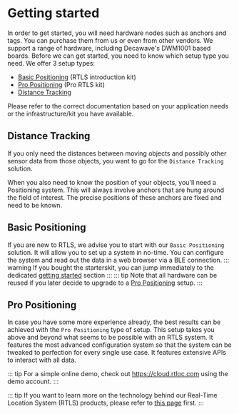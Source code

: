 
# Getting started
In order to get started, you will need hardware nodes such as anchors and tags. You can purchase them from us or even from other vendors. We support a range of hardware, including Decawave's DWM1001 based boards.
Before we can get started, you need to know which setup type you need. We offer 3 setup types:
 - [Basic Positioning](/getstarted/basic_positioning_getting_started.html) (RTLS introduction kit)
 - [Pro Positioning](/getstarted/pro_positioning_getting_started.html) (Pro RTLS kit)
 - [Distance Tracking](/getstarted/distance_tracking_getting_started.html)
 
 Please refer to the correct documentation based on your application needs or the infrastructure/kit you have available.

 ## Distance Tracking
If you only need the distances between moving objects and possibly other sensor data from those objects, you want to go for the `Distance Tracking` solution.

When you also need to know the position of your objects, you'll need a Positioning system. This will always involve anchors that are hung around the field of interest. The precise positions of these anchors are fixed and need to be known.

## Basic Positioning
If you are new to RTLS, we advise you to start with our `Basic Positioning` solution. It will allow you to set up a system in no-time. You can configure the system and read out the data in a web browser via a BLE connection.
::: warning
If you bought the starterskit, you can jump immediately to the dedicated [getting started](/getstarted/basic_positioning_getting_started.html#getting-started) section
:::
::: tip
Note that all hardware can be reused if you later decide to upgrade to a [Pro Positioning](/getstarted/pro_positioning_getting_started.html) setup.
::: 

## Pro Positioning
In case you have some more experience already, the best results can be achieved with the `Pro Positioning` type of setup. This setup takes you above and beyond what seems to be possible with an RTLS system. It features the most advanced configuration system so that the system can be tweaked to perfection for every single use case. It features extensive APIs to interact with all data. 

::: tip
  For a simple online demo, check out <a href="https://cloud.rtloc.com">https://cloud.rtloc.com</a> using the demo account.
:::

::: tip
If you want to learn more on the technology behind our Real-Time Location System (RTLS) products, please refer to [this page](https://rtloc.com/technology) first.
:::
